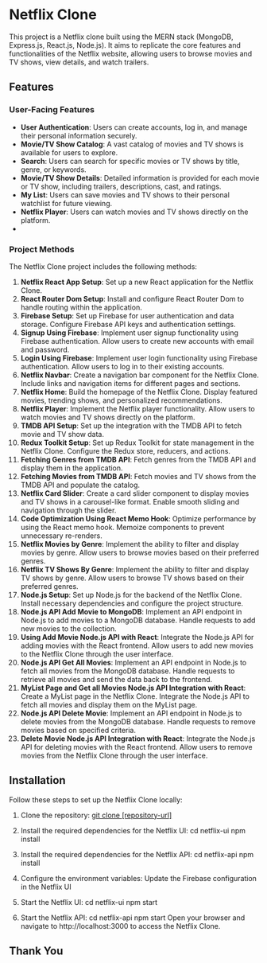 # Netflix Clone

This project is a Netflix clone built using the MERN stack (MongoDB, Express.js, React.js, Node.js). It aims to replicate the core features and functionalities of the Netflix website, allowing users to browse movies and TV shows, view details, and watch trailers.

## Features

### User-Facing Features

- **User Authentication**: Users can create accounts, log in, and manage their personal information securely.
- **Movie/TV Show Catalog**: A vast catalog of movies and TV shows is available for users to explore.
- **Search**: Users can search for specific movies or TV shows by title, genre, or keywords.
- **Movie/TV Show Details**: Detailed information is provided for each movie or TV show, including trailers, descriptions, cast, and ratings.
- **My List**: Users can save movies and TV shows to their personal watchlist for future viewing.
- **Netflix Player**: Users can watch movies and TV shows directly on the platform.
- 
### Project Methods

The Netflix Clone project includes the following methods:

1. **Netflix React App Setup**: Set up a new React application for the Netflix Clone.
2. **React Router Dom Setup**: Install and configure React Router Dom to handle routing within the application.
3. **Firebase Setup**: Set up Firebase for user authentication and data storage. Configure Firebase API keys and authentication settings.
4. **Signup Using Firebase**: Implement user signup functionality using Firebase authentication. Allow users to create new accounts with email and password.
5. **Login Using Firebase**: Implement user login functionality using Firebase authentication. Allow users to log in to their existing accounts.
6. **Netflix Navbar**: Create a navigation bar component for the Netflix Clone. Include links and navigation items for different pages and sections.
7. **Netflix Home**: Build the homepage of the Netflix Clone. Display featured movies, trending shows, and personalized recommendations.
8. **Netflix Player**: Implement the Netflix player functionality. Allow users to watch movies and TV shows directly on the platform.
9. **TMDB API Setup**: Set up the integration with the TMDB API to fetch movie and TV show data.
10. **Redux Toolkit Setup**: Set up Redux Toolkit for state management in the Netflix Clone. Configure the Redux store, reducers, and actions.
11. **Fetching Genres from TMDB API**: Fetch genres from the TMDB API and display them in the application.
12. **Fetching Movies from TMDB API**: Fetch movies and TV shows from the TMDB API and populate the catalog.
13. **Netflix Card Slider**: Create a card slider component to display movies and TV shows in a carousel-like format. Enable smooth sliding and navigation through the slider.
14. **Code Optimization Using React Memo Hook**: Optimize performance by using the React memo hook. Memoize components to prevent unnecessary re-renders.
15. **Netflix Movies by Genre**: Implement the ability to filter and display movies by genre. Allow users to browse movies based on their preferred genres.
16. **Netflix TV Shows By Genre**: Implement the ability to filter and display TV shows by genre. Allow users to browse TV shows based on their preferred genres.
17. **Node.js Setup**: Set up Node.js for the backend of the Netflix Clone. Install necessary dependencies and configure the project structure.
18. **Node.js API Add Movie to MongoDB**: Implement an API endpoint in Node.js to add movies to a MongoDB database. Handle requests to add new movies to the collection.
19. **Using Add Movie Node.js API with React**: Integrate the Node.js API for adding movies with the React frontend. Allow users to add new movies to the Netflix Clone through the user interface.
20. **Node.js API Get All Movies**: Implement an API endpoint in Node.js to fetch all movies from the MongoDB database. Handle requests to retrieve all movies and send the data back to the frontend.
21. **MyList Page and Get all Movies Node.js API Integration with React**: Create a MyList page in the Netflix Clone. Integrate the Node.js API to fetch all movies and display them on the MyList page.
22. **Node.js API Delete Movie**: Implement an API endpoint in Node.js to delete movies from the MongoDB database. Handle requests to remove movies based on specified criteria.
23. **Delete Movie Node.js API Integration with React**: Integrate the Node.js API for deleting movies with the React frontend. Allow users to remove movies from the Netflix Clone through the user interface.

## Installation

Follow these steps to set up the Netflix Clone locally:

1. Clone the repository:
        [  git clone [repository-url]](https://github.com/Rafhathdana/netflix-clone.git)
        
2. Install the required dependencies for the Netflix UI:
        cd netflix-ui
        npm install
        
3. Install the required dependencies for the Netflix API:
        cd netflix-api
        npm install
        
4. Configure the environment variables:
        Update the Firebase configuration in the Netflix UI 

5. Start the Netflix UI:
        cd netflix-ui
        npm start
        
6. Start the Netflix API:
        cd netflix-api
        npm start
Open your browser and navigate to http://localhost:3000 to access the Netflix Clone.

## Thank You 
